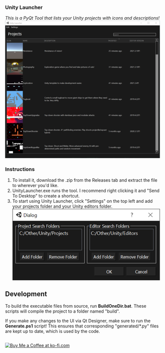 ### Unity Launcher
*This is a PyQt Tool that lists your Unity projects with icons and descriptions!*
![Unity Launcher Example Image](https://raw.githubusercontent.com/Kainkun/UnityLauncher/main/images/Examples/MainWindow.png)

### Instructions
1. To install it, download the .zip from the Releases tab and extract the file to wherever you'd like.
2. UnityLauncher.exe runs the tool. I recommend right clicking it and "Send To Desktop" to create a shortcut.
3. To start using Unity Launcher, click "Settings" on the top left and add your projects folder and your Unity editors folder.
![Unity Launcher Example Image](https://raw.githubusercontent.com/Kainkun/UnityLauncher/main/images/Examples/Settings.png)

## Development
To build the executable files from source, run **BuildOneDir.bat**.
These scripts will compile the project to a folder named "build".

If you make any changes to the UI via Qt Designer, make sure to run the **Generate.ps1** script!
This ensures that corresponding "generated/*.py" files are kept up to date, which is used by the code.

##

<a href='https://ko-fi.com/kainkun' target='_blank'><img height='35' style='border:0px;height:46px;' src='https://az743702.vo.msecnd.net/cdn/kofi3.png?v=0' border='0' alt='Buy Me a Coffee at ko-fi.com' />
